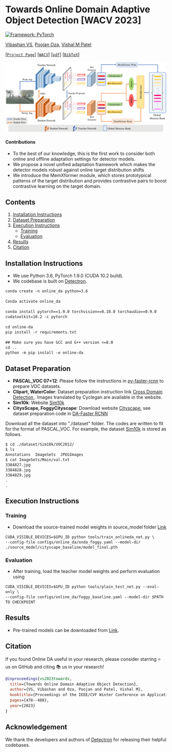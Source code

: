 # Towards Online Domain Adaptive Object Detection [WACV 2023]

[![Framework: PyTorch](https://img.shields.io/badge/Framework-PyTorch-orange.svg)](https://pytorch.org/) 

[Vibashan VS](https://vibashan.github.io/), [Poojan Oza](https://www.linkedin.com/in/poojan-oza-a7b68350/), [Vishal M Patel](https://scholar.google.com/citations?user=AkEXTbIAAAAJ&hl=en)

[[`Project Page`](https://viudomain.github.io/)] [[`WACV`](https://openaccess.thecvf.com/content/WACV2023/html/VS_Towards_Online_Domain_Adaptive_Object_Detection_WACV_2023_paper.html)] [[`pdf`](https://openaccess.thecvf.com/content/WACV2023/papers/VS_Towards_Online_Domain_Adaptive_Object_Detection_WACV_2023_paper.pdf)] [[`BibTeX`](https://scholar.googleusercontent.com/scholar.bib?q=info:VJ7AsVhW98wJ:scholar.google.com/&output=citation&scisdr=CgUBovIJENaMkoi-KRU:AAGBfm0AAAAAZBe4MRUBSRYehSt7zkFKbeUC0hnp0RNI&scisig=AAGBfm0AAAAAZBe4MYZXcqN06266y0bbxrtfd40JRuFf&scisf=4&ct=citation&cd=-1&hl=en)]

<p align="center">
  <img src="imgs/Archi.png" width="800"/>
</p>

#### Contributions
- To the best of our knowledge, this is the first work to consider both online and offline adaptation settings for detector models.
- We propose a novel unified adaptation framework which makes the detector models robust against online target distribution shifts
- We introduce the MemXformer module, which stores prototypical patterns of the target distribution and provides contrastive pairs to boost contrastive learning on the target domain.

## Contents
1. [Installation Instructions](#installation-instructions)
2. [Dataset Preparation](#dataset-preparation)
3. [Execution Instructions](#execution-instructions)
    - [Training](#training)
    - [Evaluation](#evaluation)
4. [Results](#results)
5. [Citation](#citation)

## Installation Instructions
- We use Python 3.6, PyTorch 1.9.0 (CUDA 10.2 build).
- We codebase is built on [Detectron](https://github.com/facebookresearch/detectron2).

```angular2
conda create -n online_da python=3.6

Conda activate online_da

conda install pytorch==1.9.0 torchvision==0.10.0 torchaudio==0.9.0 cudatoolkit=10.2 -c pytorch

cd online-da
pip install -r requirements.txt

## Make sure you have GCC and G++ version <=8.0
cd ..
python -m pip install -e online-da

```



## Dataset Preparation

* **PASCAL_VOC 07+12**: Please follow the instructions in [py-faster-rcnn](https://github.com/rbgirshick/py-faster-rcnn#beyond-the-demo-installation-for-training-and-testing-models) to prepare VOC datasets.
* **Clipart, WaterColor**: Dataset preparation instruction link [Cross Domain Detection ](https://github.com/naoto0804/cross-domain-detection/tree/master/datasets). Images translated by Cyclegan are available in the website.
* **Sim10k**: Website [Sim10k](https://fcav.engin.umich.edu/sim-dataset/)
* **CitysScape, FoggyCityscape**: Download website [Cityscape](https://www.cityscapes-dataset.com/), see dataset preparation code in [DA-Faster RCNN](https://github.com/tiancity-NJU/da-faster-rcnn-PyTorch)

Download all the dataset into "./dataset" folder.
The codes are written to fit for the format of PASCAL_VOC.
For example, the dataset [Sim10k](https://fcav.engin.umich.edu/sim-dataset/) is stored as follows.

```
$ cd ./dataset/Sim10k/VOC2012/
$ ls
Annotations  ImageSets  JPEGImages
$ cat ImageSets/Main/val.txt
3384827.jpg
3384828.jpg
3384829.jpg
.
.
```

## Execution Instructions

### Training

- Download the source-trained model weights in source_model folder [Link](https://drive.google.com/drive/folders/1Aia6wCHPCHGsVk8yQtuByxEyoYm1KfQq?usp=sharing)

```angular2
CUDA_VISIBLE_DEVICES=$GPU_ID python tools/train_onlineda_net.py \ 
--config-file configs/online_da/onda_foggy.yaml --model-dir ./source_model/cityscape_baseline/model_final.pth
```

### Evaluation

- After training, load the teacher model weights and perform evaluation using
```angular2
CUDA_VISIBLE_DEVICES=$GPU_ID python tools/plain_test_net.py --eval-only \ 
--config-file configs/online_da/foggy_baseline.yaml --model-dir $PATH TO CHECKPOINT
```

## Results

- Pre-trained models can be downloaded from [Link](https://drive.google.com/drive/folders/1Aia6wCHPCHGsVk8yQtuByxEyoYm1KfQq?usp=sharing).


## Citation

If you found Online DA useful in your research, please consider starring ⭐ us on GitHub and citing 📚 us in your research!

```bibtex
@inproceedings{vs2023towards,
  title={Towards Online Domain Adaptive Object Detection},
  author={VS, Vibashan and Oza, Poojan and Patel, Vishal M},
  booktitle={Proceedings of the IEEE/CVF Winter Conference on Applications of Computer Vision},
  pages={478--488},
  year={2023}
}
```

## Acknowledgement

We thank the developers and authors of [Detectron](https://github.com/facebookresearch/detectron2) for releasing their helpful codebases.
